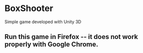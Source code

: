 # BoxShooter
Simple game developed with Unity 3D

## Run this game in Firefox -- it does not work properly with Google Chrome.
